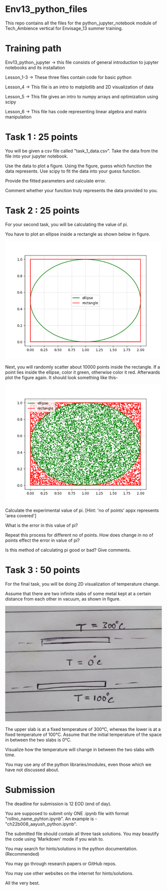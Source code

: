 # Env13_python_files
This repo contains all the files for the python_jupyter_notebook module of Tech_Ambience vertical for Envisage_13 summer training.

# Training path
Env13_python_jupyter -> this file consists of general introduction to jupyter notebooks and its installation

Lesson_1-3 -> These three files contain code for basic python

Lesson_4 -> This file is an intro to matplotlib and 2D visualization of data

Lesson_5 -> This file gives an intro to numpy arrays and optimization using scipy

Lesson_6 -> This file has code representing linear algebra and matrix manipulation


# Task 1 : 25 points
You will be given a csv file called "task_1_data.csv". Take the data from the file into your jupyter notebook. 

Use the data to plot a figure. Using the figure, guess which function the data represents. Use scipy to fit the data into your guess function. 

Provide the fitted parameters and calculate error. 

Comment whether your function truly represents the data provided to you.

# Task 2 : 25 points
For your second task, you will be calculating the value of pi.

You have to plot an ellipse inside a rectangle as shown below in figure.

![alt text](https://github.com/Bhakna/Env13_python_files/blob/main/task_2_boundary.png?raw=true)

Next, you will randomly scatter about 10000 points inside the rectangle. If a point lies inside the ellipse, color it green, otherwise color it red. Afterwards plot the figure again. It should look something like this-

![alt text](https://github.com/Bhakna/Env13_python_files/blob/main/task_2_dotted.png?raw=true)

Calculate the experimental value of pi. [Hint: 'no of points' appx represents 'area covered'] 

What is the error in this value of pi?

Repeat this process for different no of points. How does change in no of points effect the error in value of pi?

Is this method of calculating pi good or bad? Give comments.


# Task 3 : 50 points
For the final task, you will be doing 2D visualization of temperature change.

Assume that there are two infinite slabs of some metal kept at a certain distance from each other in vacuum, as shown in figure.

![alt text](https://github.com/Bhakna/Env13_python_files/blob/main/task_3_slabs.jpeg?raw=true)

The upper slab is at a fixed temperature of 300°C, whereas the lower is at a fixed temperature of 100°C. Assume that the initial temperature of the space in between the two slabs is 0°C.

Visualize how the temperature will change in between the two slabs with time.

You may use any of the python libraries/modules, even those which we have not discussed about.


# Submission 
The deadline for submission is 12 EOD (end of day).

You are supposed to submit only ONE .ipynb file with format "rollno_name_pyhton.ipynb". An example is - "ch22b008_aayush_python.ipynb".

The submitted file should contain all three task solutions. You may beautify the code using 'Markdown' mode if you wish to.

You may search for hints/solutions in the python documentation. (Recommended)

You may go through research papers or GitHub repos.

You may use other websites on the internet for hints/solutions.

All the very best.
